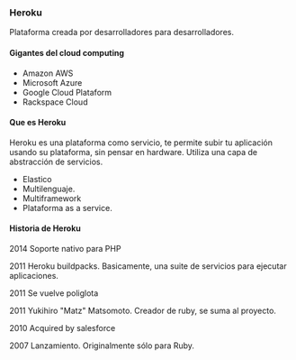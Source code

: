 ### Heroku
Plataforma creada por desarrolladores para desarrolladores.

#### Gigantes del cloud computing
- Amazon AWS
- Microsoft Azure
- Google Cloud Plataform
- Rackspace Cloud

#### Que es Heroku
Heroku es una plataforma como servicio, te permite subir tu aplicación usando su plataforma, sin pensar en hardware.
Utiliza una capa de abstracción de servicios.

- Elastico
- Multilenguaje.
- Multiframework
- Plataforma as a service.

#### Historia de Heroku
2014 Soporte nativo para PHP

2011 Heroku buildpacks. Basicamente, una suite de servicios para ejecutar aplicaciones.

2011 Se vuelve poliglota

2011 Yukihiro "Matz" Matsomoto. Creador de ruby, se suma al proyecto.

2010 Acquired by salesforce

2007 Lanzamiento. Originalmente sólo para Ruby.




